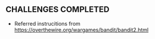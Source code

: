 ## CHALLENGES COMPLETED

* Referred instrucitions from https://overthewire.org/wargames/bandit/bandit2.html

